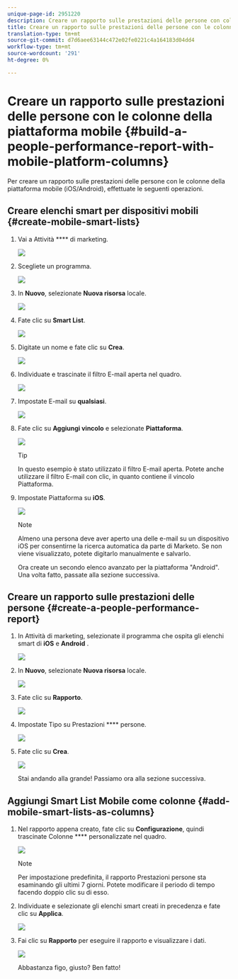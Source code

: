 ```yaml
---
unique-page-id: 2951220
description: Creare un rapporto sulle prestazioni delle persone con colonne della piattaforma mobile - Documenti Marketo - Documentazione del prodotto
title: Creare un rapporto sulle prestazioni delle persone con le colonne della piattaforma mobile
translation-type: tm+mt
source-git-commit: d7d6aee63144c472e02fe0221c4a164183d04dd4
workflow-type: tm+mt
source-wordcount: '291'
ht-degree: 0%

---
```



# Creare un rapporto sulle prestazioni delle persone con le colonne della piattaforma mobile {#build-a-people-performance-report-with-mobile-platform-columns}

Per creare un rapporto sulle prestazioni delle persone con le colonne della piattaforma mobile (iOS/Android), effettuate le seguenti operazioni.

## Creare elenchi smart per dispositivi mobili {#create-mobile-smart-lists}

1. Vai a Attività **** di marketing.

   ![](assets/ma.png)

1. Scegliete un programma.

   ![](assets/two-1.png)

1. In **Nuovo**, selezionate **Nuova risorsa** locale.

   ![](assets/three-1.png)

1. Fate clic su **Smart List**.

   ![](assets/four-1.png)

1. Digitate un nome e fate clic su **Crea**.

   ![](assets/five-1.png)

1. Individuate e trascinate il filtro E-mail aperta nel quadro.

   ![](assets/six-1.png)

1. Impostate E-mail su **qualsiasi**.

   ![](assets/seven.png)

1. Fate clic su **Aggiungi vincolo** e selezionate **Piattaforma**.

   ![](assets/eight.png)

   >[!TIP]
   >
   >In questo esempio è stato utilizzato il filtro E-mail aperta. Potete anche utilizzare il filtro E-mail con clic, in quanto contiene il vincolo Piattaforma.

1. Impostate Piattaforma su **iOS**.

   ![](assets/nine.png)

   >[!NOTE]
   >
   >Almeno una persona deve aver aperto una delle e-mail su un dispositivo iOS per consentirne la ricerca automatica da parte di Marketo. Se non viene visualizzato, potete digitarlo manualmente e salvarlo.

   Ora create un secondo elenco avanzato per la piattaforma &quot;Android&quot;. Una volta fatto, passate alla sezione successiva.

## Creare un rapporto sulle prestazioni delle persone {#create-a-people-performance-report}

1. In Attività di marketing, selezionate il programma che ospita gli elenchi smart di **iOS** e **Android** .

   ![](assets/ten.png)

1. In **Nuovo**, selezionate **Nuova risorsa** locale.

   ![](assets/eleven.png)

1. Fate clic su **Rapporto**.

   ![](assets/twelve.png)

1. Impostate Tipo su Prestazioni **** persone.

   ![](assets/thirteen.png)

1. Fate clic su **Crea**.

   ![](assets/fourteen.png)

   Stai andando alla grande! Passiamo ora alla sezione successiva.

## Aggiungi Smart List Mobile come colonne {#add-mobile-smart-lists-as-columns}

1. Nel rapporto appena creato, fate clic su **Configurazione**, quindi trascinate Colonne **** personalizzate nel quadro.

   ![](assets/fifteen.png)

   >[!NOTE]
   >
   >Per impostazione predefinita, il rapporto Prestazioni persone sta esaminando gli ultimi 7 giorni. Potete modificare il periodo di tempo facendo doppio clic su di esso.

1. Individuate e selezionate gli elenchi smart creati in precedenza e fate clic su **Applica**.

   ![](assets/sixteen.png)

1. Fai clic su **Rapporto** per eseguire il rapporto e visualizzare i dati.

   ![](assets/seventeen.png)

   Abbastanza figo, giusto? Ben fatto!

